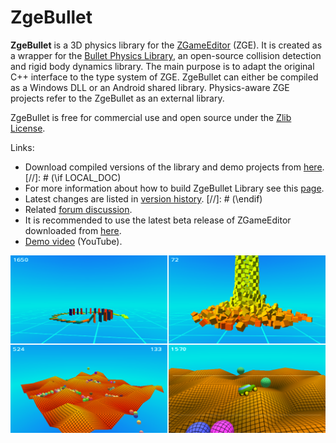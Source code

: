 # ZgeBullet

**ZgeBullet** is a 3D physics library for the [ZGameEditor](http://www.zgameeditor.org) (ZGE).
It is created as a wrapper for the [Bullet Physics Library](http://bulletphysics.org),
an open-source collision detection and rigid body dynamics library. The main purpose is
to adapt the original C++ interface to the type system of ZGE. ZgeBullet can either be compiled
as a Windows DLL or an Android shared library. Physics-aware ZGE projects refer to the ZgeBullet
as an external library.

ZgeBullet is free for commercial use and open source under the [Zlib License](http://opensource.org/licenses/Zlib).

Links:
* Download compiled versions of the library and demo projects from [here](https://github.com/Rado-1/ZgeBullet/releases).
[//]: # (\if LOCAL_DOC)
* For more information about how to build ZgeBullet Library see this [page](../../wiki/How-to-Build).
* Latest changes are listed in [version history](../../wiki/Version-History).
[//]: # (\endif)
* Related [forum discussion](http://www.emix8.org/forum/viewtopic.php?t=830).
* It is recommended to use the latest beta release of ZGameEditor downloaded from [here](http://www.zgameeditor.org/files/ZGameEditor_beta.zip).
* [Demo video](http://www.youtube.com/watch?feature=player_embedded&v=50SliYSy6KY) (YouTube).

![Screenshots](doc/pic/scr.png)